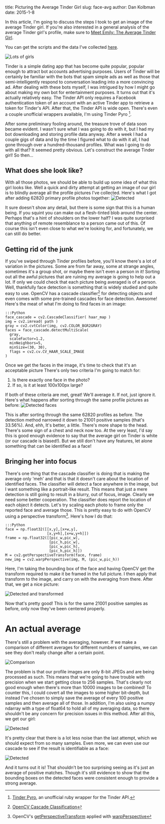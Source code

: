 title: Picturing the Average Tinder Girl
slug: face-avg
author: Dan Kolbman
date: 2015-1-8

In this article, I'm going to discuss the steps I took to get an image of the 
average Tinder girl. If you're also interested in a general analysis of the 
average Tinder girl's profile, make sure to [Meet Emily: The Average Tinder 
Girl]({filename}/posts/meetemily/emily.md).

You can get the scripts and the data I've collected [here](https://github.com/dankolbman/CleverTind).

![Lots of girls]({attach}montage.png)

Tinder is a simple dating app that has become quite popular, popular enough to
attract bot accounts advertising purposes. Users of Tinder will be certainly be 
familiar with the bots that spam simple ads as well as those that semi-intelligently
respond to conversation leading into a more convincing ad. After dealing with 
these bots myself, I was intrigued by how I might go about making my own bot for
entertainment purposes. It turns out that it's actually relatively easy. The 
Tinder API only requires a Facebook authentication token of an account with an 
active Tinder app to retrieve a token for Tinder's API. After that, the Tinder
API is wide open. There's even a couple unofficial wrappers available, I'm using
Tinder Pyro [^tinder_pyro].

[^tinder_pyro]: [Tinder Pyro](https://github.com/nneal/tinder_pyro), an unofficial 
ruby wrapper for the Tinder API.

After some preliminary fooling around, the treasure trove of data soon became 
evident. I wasn't sure what I was going to do with it, but I had my bot
downloading and storing profile data anyway. After a week I had a couple gigs of
data and by the time I figured what to do with it all, I had gone through over 
a hundred-thousand profiles. What was I going to do with all that? It seemed 
pretty obvious. Let's construct the average Tinder girl! So then...

## What does she look like?

With all those photos, we should be able to build up some idea of what this girl
looks like. Well a quick and dirty attempt at getting an image of our girl is to
blindly average all the profile pictures I've collected. Here's what I got after
adding 62820 primary profile photos together:
![Detected]({attach}prof_avg.png)

It sure doesn't show any detail, but there is some sign that this is a human being.
If you squint you can make out a flesh-tinted blob around the center. Perhaps
that's a hint of shoulders on the lower half? I was quite surprised that anything
of remote resemblance to a person came out of this. Of course this isn't even
close to what we're looking for, and fortunately, we can still do better.

## Getting rid of the junk

If you've swiped through Tinder profiles before, you'll know there's a lot of
variation in the pictures. Some are from far away, some at strange angles, 
sometimes it's a group shot, or maybe there isn't even a person in it! Sorting 
out all the awful pictures that are ruining my average is going to help out a
lot. If only we could check that each picture being averaged is of a person.
Well, thankfully face detection is something that is widely studied and quite 
easy to use. OpenCV has a cascade classifier[^cascade_classifier] for detecting 
objects and even comes with some pre-trained cascades for face detection.
Awesome! Here's the meat of what I'm doing to find faces in an image:

    :::Python
    face_cascade = cv2.CascadeClassifier( haar_map )
    img = cv2.imread( path ) 
    gray = cv2.cvtColor(img, cv2.COLOR_BGR2GRAY)
    faces = face_cascade.detectMultiScale(
      gray,
      scaleFactor=1.2,
      minNeighbors=5,
      minSize=(30, 30),
      flags = cv2.cv.CV_HAAR_SCALE_IMAGE
    )

[^cascade_classifier]: [OpenCV Cascade Classification](http://docs.opencv.org/modules/objdetect/doc/cascade_classification.html)

Once we get the faces in the image, it's time to check that it's an acceptable 
picture There's only two criteria I'm going to match for:

1. Is there exactly one face in the photo?
2. If so, is it at least 100x100px large?

If both of these criteria are met, great! We'll average it. If not, just ignore it.
Here's what happens after sorting through the same profile pictures as before:
![Detected faces]({attach}detect_avg.png)

This is after sorting through the same 62820 profiles as before. The detection 
method narrowed it down to 21001 positive samples (that's 33.56%).
And, ehh, It's better, a little. There's more shape to the head. There's some sign of a chest
and neck now too. At the very least, I'd say this is good enough evidence to say
that the average girl on Tinder is white (or our cascade is biased!). But we 
still don't have any features, let alone something that can be identified as a
face!

## Bringing her into focus

There's one thing that the cascade classifier is doing that is making the average 
only 'meh' and that is that it doesn't care about the location of identified faces.
The classifier will detect a face anywhere in the image, but I want something 
like a portrait-like result. This means that just a mere detection is still going
to result in a blurry, out of focus, image. Clearly we need some better cooperation.
The classifier does report the location of each object it detects. Let's try
 scaling each photo to frame only the reported face and average those. This is 
pretty easy to do with OpenCV using a perspective transform[^transform]. Here's how I do that:


    :::Python
    face = np.float32([[x,y],[x+w,y],
                       [x,y+h],[x+w,y+h]])
    frame = np.float32([[pic_w,pic_w],
                        [pic_h,pic_w],
                        [pic_w,pic_h],
                        [pic_h,pic_h]]) 
    M = cv2.getPerspectiveTransform(face, frame)
    new_img = cv2.warpPerspective(img, M, (pic_w,pic_h))

[^transform]: OpenCV's [getPerspectiveTransform](http://docs.opencv.org/modules/imgproc/doc/geometric_transformations.html#getperspectivetransform) applied with [warpPerspective](http://docs.opencv.org/modules/imgproc/doc/geometric_transformations.html#warpperspective)

Here, I'm taking the bounding box of the face and having OpenCV get the transform
required to make it be framed in the full picture. I then apply that transform 
to the image, and carry on with the averaging from there. After that, we get a
nice picture:

![Detected and transformed]({attach}full_101.png)

Now that's pretty good! This is for the same 21001 positive samples as before, 
only now they've been centered properly. 


# An actual average

There's still a problem with the averaging, however. If we make a comparison of
different averages for different numbers of samples, we can see they don't 
really change after a certain point.

![Comparison]({attach}compare_small.png)

The problem is that our profile images are only 8-bit JPEGs and are being 
processed as such. This means that we're going to have trouble with precision
when we start getting close to 256 samples. That's clearly not good enough when
there's more than 10000 images to be combined! To counter this, I could covert 
all the images to some higher bit-depth, but instead I've chosen to simply save 
the average of every 100 positive samples and then average all of those. In 
addition, I'm also using a numpy ndarray with a type of float64 to hold all of 
my averaging data, so there shouldn't be any concern for precision issues in this
method.
After all this, we get our girl:

![Detected]({attach}trans_avg.png)

It's pretty clear that there is a lot less noise than the last attempt, which 
we should expect from so many samples. Even more, we can even use our cascade to
see if the result is identifiable as a face:

![Detected]({attach}detected.png)

And it turns out it is! That shouldn't be too surprising seeing as it's 
just an average of positive matches. Though it's still evidence to show that
the bounding boxes on the detected faces were consistent enough to provide a strong
average.

